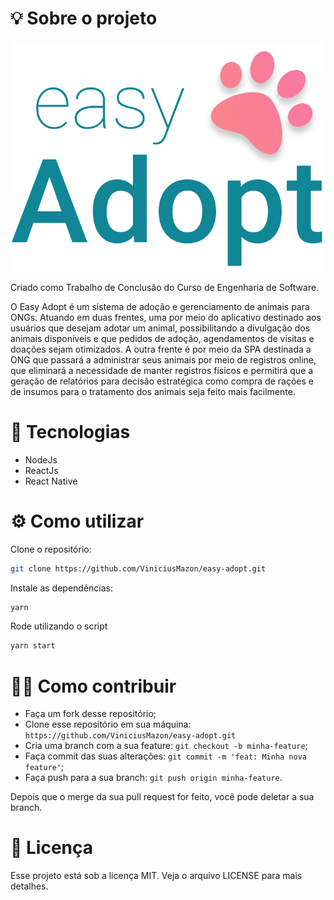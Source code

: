 # 💡 Sobre o projeto



![Logo](docs/logo.svg)



Criado como Trabalho de Conclusão do Curso de Engenharia de Software.

O Easy Adopt é um sistema de adoção e gerenciamento de animais para ONGs. Atuando em duas frentes, uma por meio do aplicativo destinado aos usuários que desejam adotar um animal, possibilitando a divulgação dos animais disponíveis e que pedidos de adoção, agendamentos de visitas e doações sejam otimizados. A outra frente é por meio da SPA destinada a ONG que passará a administrar seus animais por meio de registros online, que eliminará a necessidade de manter registros físicos e permitirá que a geração de relatórios para decisão estratégica como compra de rações e de insumos para o tratamento dos animais seja feito mais facilmente. 



# 🔬 Tecnologias

* NodeJs
* ReactJs
* React Native



# ⚙️ Como utilizar

Clone o repositório:

```bash
git clone https://github.com/ViniciusMazon/easy-adopt.git
```

Instale as dependências:

```bash
yarn
```

Rode utilizando o script

```bash
yarn start
```



# 🖖🏻 Como contribuir

- Faça um fork desse repositório;
- Clone esse repositório em sua máquina: `https://github.com/ViniciusMazon/easy-adopt.git`
- Cria uma branch com a sua feature: `git checkout -b minha-feature`;
- Faça commit das suas alterações: `git commit -m 'feat: Minha nova feature'`;
- Faça push para a sua branch: `git push origin minha-feature`.

Depois que o merge da sua pull request for feito, você pode deletar a sua branch.



# 📃 Licença

Esse projeto está sob a licença MIT. Veja o arquivo LICENSE para mais detalhes.
